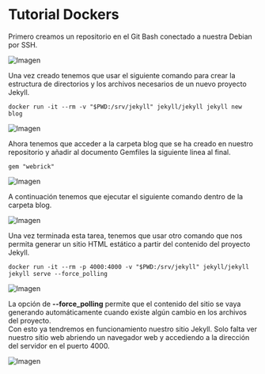 # Tutorial Dockers

Primero creamos un repositorio en el Git Bash conectado a nuestra Debian por SSH.  

![Imagen](img/Captura23.PNG "Imagen")

Una vez creado tenemos que usar el siguiente comando para crear la estructura de directorios y los archivos necesarios de un nuevo proyecto Jekyll.

``` 
docker run -it --rm -v "$PWD:/srv/jekyll" jekyll/jekyll jekyll new blog
 ```

![Imagen](img/Captura24.PNG "Imagen")

Ahora tenemos que acceder a la carpeta blog que se ha creado en nuestro repositorio y añadir al documento Gemfiles la siguiente linea al final.

``` 
gem "webrick"
 ```

![Imagen](img/Captura25.PNG "Imagen")

A continuación tenemos que ejecutar el siguiente comando dentro de la carpeta blog.

![Imagen](img/Captura26.PNG "Imagen")

Una vez terminada esta tarea, tenemos que usar otro comando que nos permita generar un sitio HTML estático a partir del contenido del proyecto Jekyll.

``` 
docker run -it --rm -p 4000:4000 -v "$PWD:/srv/jekyll" jekyll/jekyll jekyll serve --force_polling
 ```

![Imagen](img/Captura27.PNG "Imagen")

La opción de **--force_polling** permite que el contenido del sitio se vaya generando automáticamente cuando existe algún cambio en los archivos del proyecto.  
Con esto ya tendremos en funcionamiento nuestro sitio Jekyll.
 Solo falta ver nuestro sitio web abriendo un navegador web y accediendo a la dirección del servidor en el puerto 4000.

![Imagen](img/Captura28.PNG "Imagen")
